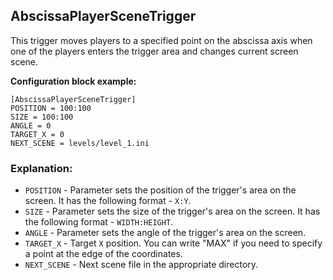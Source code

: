  ## AbscissaPlayerSceneTrigger

 This trigger moves players to a specified point on the abscissa axis when one of the players enters the trigger area and changes current screen scene.

 **Configuration block example:**

    [AbscissaPlayerSceneTrigger]
    POSITION = 100:100
    SIZE = 100:100
    ANGLE = 0
    TARGET_X = 0
    NEXT_SCENE = levels/level_1.ini

 ### Explanation:

 * `POSITION` - Parameter sets the position of the trigger's area on the screen. It has the following format - `X:Y`.
 * `SIZE` - Parameter sets the size of the trigger's area on the screen. It has the following format - `WIDTH:HEIGHT`.
 * `ANGLE` - Parameter sets the angle of the trigger's area on the screen. 
 * `TARGET_X` - Target `X` position. You can write "MAX" if you need to specify a point at the edge of the coordinates.
 * `NEXT_SCENE` - Next scene file in the appropriate directory.

